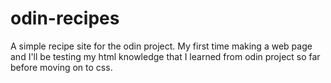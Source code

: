 # odin-recipes
A simple recipe site for the odin project.
My first time making a web page and I'll be testing my html knowledge that I learned from odin project so far before moving on to css.